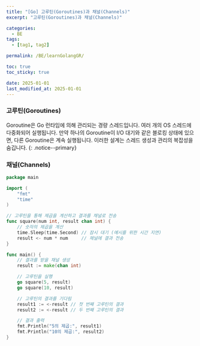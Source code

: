 ```yaml
---
title: "[Go] 고루틴(Goroutines)과 채널(Channels)"
excerpt: "고루틴(Goroutines)과 채널(Channels)"

categories:
  - BE
tags:
  - [tag1, tag2]

permalink: /BE/learnGolangGR/

toc: true
toc_sticky: true

date: 2025-01-01
last_modified_at: 2025-01-01
---
```


### 고루틴(Goroutines)
Goroutine은 Go 런타임에 의해 관리되는 경량 스레드입니다. 여러 개의 OS 스레드에 다중화되어 실행됩니다. 만약 하나의 Goroutine이 I/O 대기와 같은 블로킹 상태에 있으면, 다른 Goroutine은 계속 실행됩니다. 이러한 설계는 스레드 생성과 관리의 복잡성을 숨깁니다.
{: .notice--primary} 

### 채널(Channels)

```go
package main

import (
	"fmt"
	"time"
)

// 고루틴을 통해 제곱을 계산하고 결과를 채널로 전송
func square(num int, result chan int) {
	// 숫자의 제곱을 계산
	time.Sleep(time.Second) // 잠시 대기 (예시를 위한 시간 지연)
	result <- num * num     // 채널에 결과 전송
}

func main() {
	// 결과를 받을 채널 생성
	result := make(chan int)

	// 고루틴을 실행
	go square(5, result)
	go square(10, result)

	// 고루틴의 결과를 기다림
	result1 := <-result // 첫 번째 고루틴의 결과
	result2 := <-result // 두 번째 고루틴의 결과

	// 결과 출력
	fmt.Println("5의 제곱:", result1)
	fmt.Println("10의 제곱:", result2)
}
```